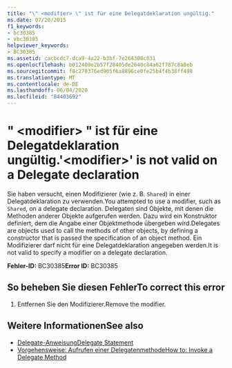 ```yaml
---
title: "\" <modifier> \" ist für eine Delegatdeklaration ungültig."
ms.date: 07/20/2015
f1_keywords:
- bc30385
- vbc30385
helpviewer_keywords:
- BC30385
ms.assetid: cacbcdc7-dca9-4a22-b3bf-7e264308c031
ms.openlocfilehash: b012409e2b57f28405de2640c84a62f787c8a8eb
ms.sourcegitcommit: f8c270376ed905f6a8896ce0fe25b4f4b38ff498
ms.translationtype: MT
ms.contentlocale: de-DE
ms.lasthandoff: 06/04/2020
ms.locfileid: "84403692"
---
```

# <a name="modifier-is-not-valid-on-a-delegate-declaration"></a><span data-ttu-id="9388b-102">" \<modifier> " ist für eine Delegatdeklaration ungültig.</span><span class="sxs-lookup"><span data-stu-id="9388b-102">'\<modifier>' is not valid on a Delegate declaration</span></span>
<span data-ttu-id="9388b-103">Sie haben versucht, einen Modifizierer (wie z. B. `Shared`) in einer Delegatdeklaration zu verwenden.</span><span class="sxs-lookup"><span data-stu-id="9388b-103">You attempted to use a modifier, such as `Shared`, on a delegate declaration.</span></span> <span data-ttu-id="9388b-104">Delegaten sind Objekte, mit denen die Methoden anderer Objekte aufgerufen werden. Dazu wird ein Konstruktor definiert, dem die Angabe einer Objektmethode übergeben wird.</span><span class="sxs-lookup"><span data-stu-id="9388b-104">Delegates are objects used to call the methods of other objects, by defining a constructor that is passed the specification of an object method.</span></span> <span data-ttu-id="9388b-105">Ein Modifizierer darf nicht für eine Delegatdeklaration angegeben werden.</span><span class="sxs-lookup"><span data-stu-id="9388b-105">It is not valid to specify a modifier on a delegate declaration.</span></span>  
  
 <span data-ttu-id="9388b-106">**Fehler-ID:** BC30385</span><span class="sxs-lookup"><span data-stu-id="9388b-106">**Error ID:** BC30385</span></span>  
  
## <a name="to-correct-this-error"></a><span data-ttu-id="9388b-107">So beheben Sie diesen Fehler</span><span class="sxs-lookup"><span data-stu-id="9388b-107">To correct this error</span></span>  
  
1. <span data-ttu-id="9388b-108">Entfernen Sie den Modifizierer.</span><span class="sxs-lookup"><span data-stu-id="9388b-108">Remove the modifier.</span></span>  
  
## <a name="see-also"></a><span data-ttu-id="9388b-109">Weitere Informationen</span><span class="sxs-lookup"><span data-stu-id="9388b-109">See also</span></span>

- [<span data-ttu-id="9388b-110">Delegate-Anweisung</span><span class="sxs-lookup"><span data-stu-id="9388b-110">Delegate Statement</span></span>](../language-reference/statements/delegate-statement.md)
- [<span data-ttu-id="9388b-111">Vorgehensweise: Aufrufen einer Delegatenmethode</span><span class="sxs-lookup"><span data-stu-id="9388b-111">How to: Invoke a Delegate Method</span></span>](../programming-guide/language-features/delegates/how-to-invoke-a-delegate-method.md)
